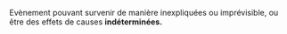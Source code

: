 Evènement pouvant survenir de manière inexpliquées ou imprévisible, ou être des effets de causes **indéterminées.**